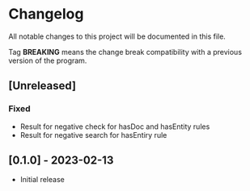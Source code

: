 # Changelog
All notable changes to this project will be documented in this file.

Tag **BREAKING** means the change break compatibility with a previous version
of the program.

## [Unreleased]

### Fixed
- Result for negative check for hasDoc and hasEntity rules
- Result for negative search for hasEntiry rule

## [0.1.0] - 2023-02-13
- Initial release
